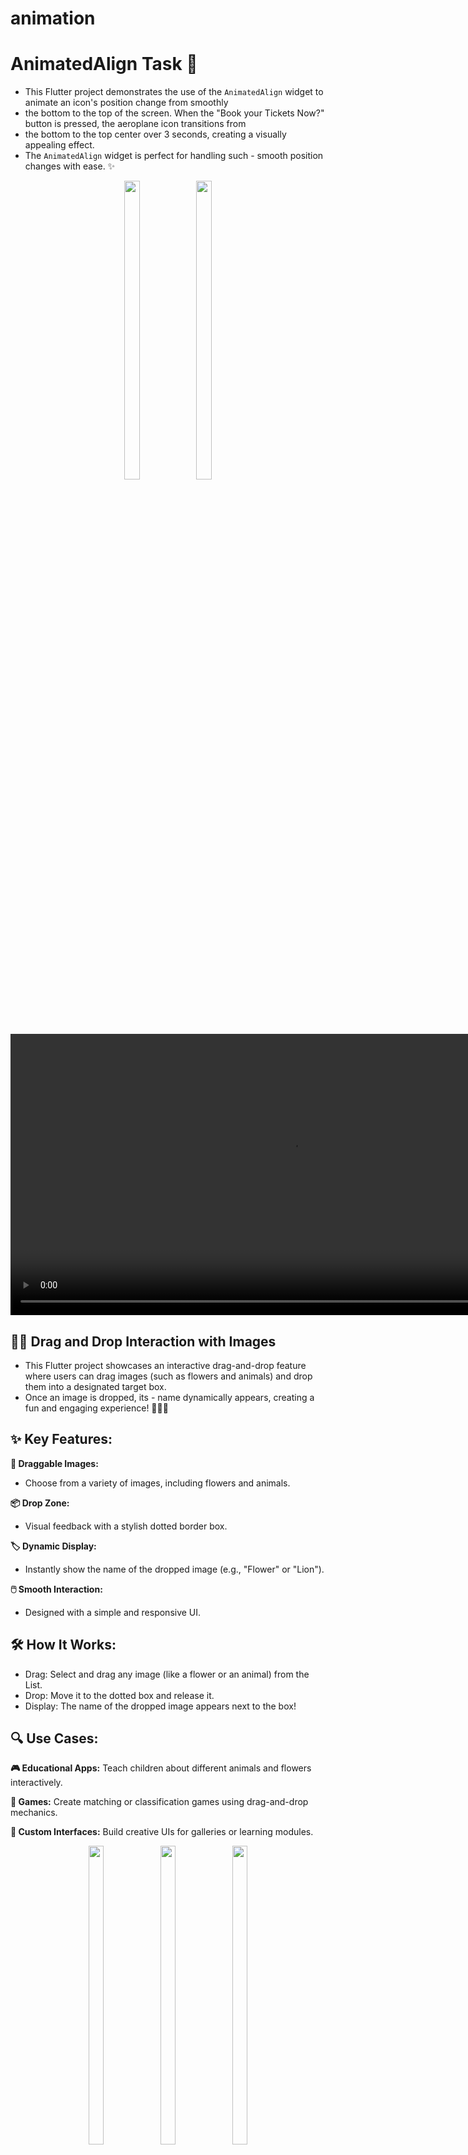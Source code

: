 # animation

# AnimatedAlign Task 🚀

- This Flutter project demonstrates the use of the `AnimatedAlign` widget to animate an icon's position change from smoothly
- the bottom to the top of the screen. When the "Book your Tickets Now?" button is pressed, the aeroplane icon transitions from
- the bottom to the top center over 3 seconds, creating a visually appealing effect.
- The `AnimatedAlign` widget is perfect for handling such - smooth position changes with ease. ✨

<div align="center">
  <img src="https://github.com/user-attachments/assets/a5a39603-039d-4661-83a3-1bf258b23289" height="35%" width="22%" />
  <img src="https://github.com/user-attachments/assets/cbd5789f-93bd-4d4b-8465-b28ee5f5f8ef" height="35%" width="22%" />
  
  <video height="450" src="https://github.com/user-attachments/assets/f1792713-7442-4b20-9ab4-be750701a775" />
</div>



## **🐾🌸** Drag and Drop Interaction with Images 
- This Flutter project showcases an interactive drag-and-drop feature where users can drag images (such as flowers and animals) and drop them into a designated target box.
-  Once an image is dropped, its - name dynamically appears, creating a fun and engaging experience! 🌼🦁✨

## ✨ Key Features:
**🌸 Draggable Images:** 
- Choose from a variety of images, including flowers and animals.
  
**📦 Drop Zone:**
- Visual feedback with a stylish dotted border box.
  
**🏷️ Dynamic Display:**
- Instantly show the name of the dropped image (e.g., "Flower" or "Lion").
  
**🖱️ Smooth Interaction:**
- Designed with a simple and responsive UI.
  
## 🛠️ How It Works:
- Drag: Select and drag any image (like a flower or an animal) from the List.
- Drop: Move it to the dotted box and release it.
- Display: The name of the dropped image appears next to the box!
## 🔍 Use Cases:
**🎮 Educational Apps:** Teach children about different animals and flowers interactively.

**🧩 Games:** Create matching or classification games using drag-and-drop mechanics.

**🎨 Custom Interfaces:** Build creative UIs for galleries or learning modules.


<div align="center">
  <img src="https://github.com/user-attachments/assets/426f21c5-6076-4f89-b499-04fa46ebde61" height="35%" width="22%" />
  <img src="https://github.com/user-attachments/assets/bde5a5ee-09c0-4312-83d8-28ab12b7b521" height="35%" width="22%" />
  <img src="https://github.com/user-attachments/assets/bf7c296d-5422-4ed0-ac72-a4d7792c603f" height="35%" width="22%" />
  
  <video height="450" src="https://github.com/user-attachments/assets/5b671a05-7ac7-48d3-858c-531b5ecc1e6a" />
</div>


# 📚 Hero Animation 

## 🌟 Example Use Case:
- Image Gallery: Tap on a thumbnail to transition to a detailed view with a smooth zoom-in effect, giving users a sense of continuity.

## 🛠️ Best Practices:
- Unique Tags: Each Hero pair must share a unique tag.
- Consistent Widgets: Ensure the Hero widgets on both screens are visually similar for a smooth transition.
- Performance: Avoid complex layouts within the Hero widget to maintain performance.
<div>
   <video height="450" src="https://github.com/user-attachments/assets/2f595cff-9081-4064-93ce-2f0613a5fe69" />
</div>



 <p>
   <img src = "https://github.com/user-attachments/assets/1eedcfc0-df33-4b12-84a8-8f67187e5893" height = 25%  width=25%>
 </p>
<div>
   <video height="450" src="https://github.com/user-attachments/assets/a86887b7-2ab2-4582-8ec9-f1cfcd57ff98" />
</div>
